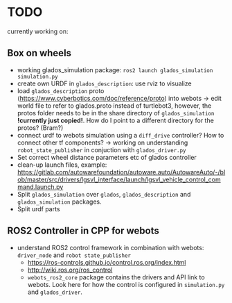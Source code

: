 # TODO
currently working on:
 ## Box on wheels
- working glados_simulation package: `ros2 launch glados_simulation simulation.py`
- create own URDF in `glados_description`: use rviz to visualize
- load `glados_description` proto (https://www.cyberbotics.com/doc/reference/proto) into webots -> edit world file to refer to glados.proto instead of turtlebot3, however, the protos folder needs to be in the share directory of `glados_simulation` **!currently just copied!**. How do I point to a different directory for the protos? (Bram?)
- connect urdf to webots simulation using a `diff_drive` controller? How to connect other tf components? -> working on understanding `robot_state_publisher` in conjuction with `glados_driver.py`
- Set correct wheel distance parameters etc of glados controller
- clean-up launch files, example: https://gitlab.com/autowarefoundation/autoware.auto/AutowareAuto/-/blob/master/src/drivers/lgsvl_interface/launch/lgsvl_vehicle_control_command.launch.py
- Split `glados_simulation` over `glados`, `glados_description` and `glados_simulation` packages.
- Split urdf parts

## ROS2 Controller in CPP for webots
- understand ROS2 control framework in combination with webots: `driver_node` and `robot state_publisher`
    - https://ros-controls.github.io/control.ros.org/index.html
    - http://wiki.ros.org/ros_control
    - `webots_ros2_core` package contains the drivers and API link to webots. Look here for how the control is configured in `simulation.py` and `glados_driver`.